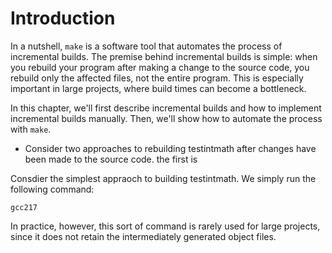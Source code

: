 # Introduction

In a nutshell, `make` is a software tool that automates the process of incremental builds. The premise behind incremental builds is simple: when you rebuild your program after making a change to the source code, you rebuild only the affected files, not the entire program. This is especially important in large projects, where build times can become a bottleneck.

In this chapter, we'll first describe incremental builds and how to implement incremental builds manually. Then, we'll show how to automate the process with `make`.









* Consider two approaches to rebuilding testintmath after changes have been made to the source code. the first is&#x20;







Consdier the simplest appraoch to building testintmath. We simply run the following command:

```
gcc217 
```

In practice, however, this sort of command is rarely used for large projects, since it does not retain the intermediately generated object files.&#x20;
